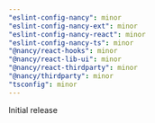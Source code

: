 ```yaml
---
"eslint-config-nancy": minor
"eslint-config-nancy-ext": minor
"eslint-config-nancy-react": minor
"eslint-config-nancy-ts": minor
"@nancy/react-hooks": minor
"@nancy/react-lib-ui": minor
"@nancy/react-thirdparty": minor
"@nancy/thirdparty": minor
"tsconfig": minor
---
```


Initial release
